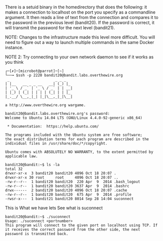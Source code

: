 There is a setuid binary in the homedirectory that does the following:
it makes a connection to localhost on the port you specify as a commandline argument.
It then reads a line of text from the connection and compares it to the password in the previous level (bandit20).
If the password is correct, it will transmit the password for the next level (bandit21).

NOTE: Changes to the infrastructure made this level more difficult.
You will need to figure out a way to launch multiple commands in the same Docker instance.

NOTE 2: Try connecting to your own network daemon to see if it works as you think

```shell
┌─[✗]─[microbot@parrot]─[~]
└──╼ $ssh -p 2220 bandit20@bandit.labs.overthewire.org
 _                     _ _ _   
| |__   __ _ _ __   __| (_) |_ 
| '_ \ / _` | '_ \ / _` | | __|
| |_) | (_| | | | | (_| | | |_ 
|_.__/ \__,_|_| |_|\__,_|_|\__|
                               
a http://www.overthewire.org wargame.

bandit20@bandit.labs.overthewire.org's password: 
Welcome to Ubuntu 14.04 LTS (GNU/Linux 4.4.0-92-generic x86_64)

 * Documentation:  https://help.ubuntu.com/

The programs included with the Ubuntu system are free software;
the exact distribution terms for each program are described in the
individual files in /usr/share/doc/*/copyright.

Ubuntu comes with ABSOLUTELY NO WARRANTY, to the extent permitted by
applicable law.

bandit20@bandit:~$ ls -la
total 32
drwxr-xr-x  3 bandit20 bandit20 4096 Oct 18 20:07 .
drwxr-xr-x 30 root     root     4096 Oct 18 20:07 ..
-rw-r--r--  1 bandit20 bandit20  220 Apr  9  2014 .bash_logout
-rw-r--r--  1 bandit20 bandit20 3637 Apr  9  2014 .bashrc
drwx------  2 bandit20 bandit20 4096 Oct 18 20:07 .cache
-rw-r--r--  1 bandit20 bandit20  675 Apr  9  2014 .profile
-rwsr-x---  1 bandit21 bandit20 8014 Sep 28 14:04 suconnect
```
This is What we have lets See what is suconnect

```shell
bandit20@bandit:~$ ./suconnect  
Usage: ./suconnect <portnumber>
This program will connect to the given port on localhost using TCP. If it receives the correct password from the other side, the next password is transmitted back.
```
